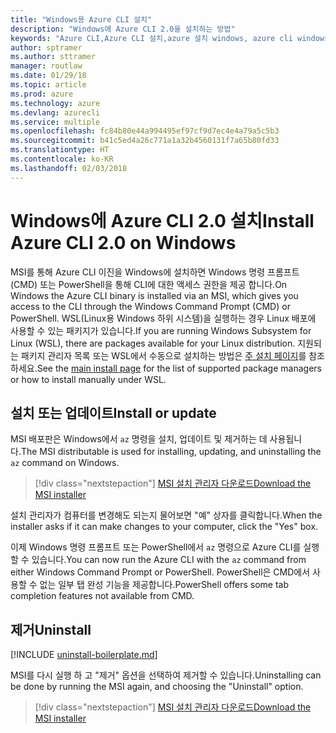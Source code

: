 ```yaml
---
title: "Windows용 Azure CLI 설치"
description: "Windows에 Azure CLI 2.0을 설치하는 방법"
keywords: "Azure CLI,Azure CLI 설치,azure 설치 windows, azure cli windows, azure windows"
author: sptramer
ms.author: sttramer
manager: routlaw
ms.date: 01/29/18
ms.topic: article
ms.prod: azure
ms.technology: azure
ms.devlang: azurecli
ms.service: multiple
ms.openlocfilehash: fc84b80e44a994495ef97cf9d7ec4e4a79a5c5b3
ms.sourcegitcommit: b41c5ed4a26c771a1a32b4560131f7a65b80fd33
ms.translationtype: HT
ms.contentlocale: ko-KR
ms.lasthandoff: 02/03/2018
---
```

# <a name="install-azure-cli-20-on-windows"></a><span data-ttu-id="5922a-104">Windows에 Azure CLI 2.0 설치</span><span class="sxs-lookup"><span data-stu-id="5922a-104">Install Azure CLI 2.0 on Windows</span></span>

<span data-ttu-id="5922a-105">MSI를 통해 Azure CLI 이진을 Windows에 설치하면 Windows 명령 프롬프트(CMD) 또는 PowerShell을 통해 CLI에 대한 액세스 권한을 제공 합니다.</span><span class="sxs-lookup"><span data-stu-id="5922a-105">On Windows the Azure CLI binary is installed via an MSI, which gives you access to the CLI through the Windows Command Prompt (CMD) or PowerShell.</span></span>
<span data-ttu-id="5922a-106">WSL(Linux용 Windows 하위 시스템)을 실행하는 경우 Linux 배포에 사용할 수 있는 패키지가 있습니다.</span><span class="sxs-lookup"><span data-stu-id="5922a-106">If you are running Windows Subsystem for Linux (WSL), there are packages available for your Linux distribution.</span></span> <span data-ttu-id="5922a-107">지원되는 패키지 관리자 목록 또는 WSL에서 수동으로 설치하는 방법은 [주 설치 페이지](install-azure-cli.md)를 참조하세요.</span><span class="sxs-lookup"><span data-stu-id="5922a-107">See the [main install page](install-azure-cli.md) for the list of supported package managers or how to install manually under WSL.</span></span>

## <a name="install-or-update"></a><span data-ttu-id="5922a-108">설치 또는 업데이트</span><span class="sxs-lookup"><span data-stu-id="5922a-108">Install or update</span></span>

<span data-ttu-id="5922a-109">MSI 배포판은 Windows에서 `az` 명령을 설치, 업데이트 및 제거하는 데 사용됩니다.</span><span class="sxs-lookup"><span data-stu-id="5922a-109">The MSI distributable is used for installing, updating, and uninstalling the `az` command on Windows.</span></span>

> [!div class="nextstepaction"]
> [<span data-ttu-id="5922a-110">MSI 설치 관리자 다운로드</span><span class="sxs-lookup"><span data-stu-id="5922a-110">Download the MSI installer</span></span>](https://azurecliprod.blob.core.windows.net/msi/azure-cli-latest.msi)

<span data-ttu-id="5922a-111">설치 관리자가 컴퓨터를 변경해도 되는지 물어보면 "예" 상자를 클릭합니다.</span><span class="sxs-lookup"><span data-stu-id="5922a-111">When the installer asks if it can make changes to your computer, click the "Yes" box.</span></span>

<span data-ttu-id="5922a-112">이제 Windows 명령 프롬프트 또는 PowerShell에서 `az` 명령으로 Azure CLI를 실행할 수 있습니다.</span><span class="sxs-lookup"><span data-stu-id="5922a-112">You can now run the Azure CLI with the `az` command from either Windows Command Prompt or PowerShell.</span></span> <span data-ttu-id="5922a-113">PowerShell은 CMD에서 사용할 수 없는 일부 탭 완성 기능을 제공합니다.</span><span class="sxs-lookup"><span data-stu-id="5922a-113">PowerShell offers some tab completion features not available from CMD.</span></span>

## <a name="uninstall"></a><span data-ttu-id="5922a-114">제거</span><span class="sxs-lookup"><span data-stu-id="5922a-114">Uninstall</span></span>

[!INCLUDE [uninstall-boilerplate.md](includes/uninstall-boilerplate.md)]

<span data-ttu-id="5922a-115">MSI를 다시 실행 하 고 "제거" 옵션을 선택하여 제거할 수 있습니다.</span><span class="sxs-lookup"><span data-stu-id="5922a-115">Uninstalling can be done by running the MSI again, and choosing the "Uninstall" option.</span></span> 

> [!div class="nextstepaction"]
> [<span data-ttu-id="5922a-116">MSI 설치 관리자 다운로드</span><span class="sxs-lookup"><span data-stu-id="5922a-116">Download the MSI installer</span></span>](https://azurecliprod.blob.core.windows.net/msi/azure-cli-latest.msi)
